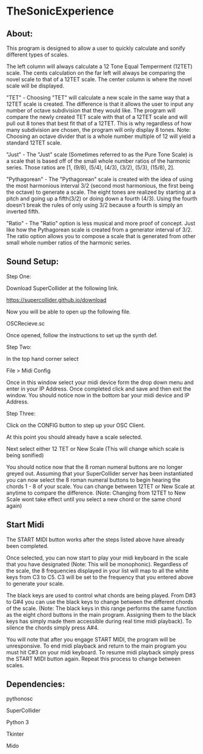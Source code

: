 # TheSonicExperience

About:
--------------------------------------------

This program is designed to allow a user to quickly calculate and sonify different types of scales. 

The left column will always calculate a 12 Tone Equal Temperment (12TET) scale. The cents calculation on the far
left will always be comparing the novel scale to that of a 12TET scale. The center column is where the novel 
scale will be displayed.

"TET" - Choosing "TET" will calculate a new scale in the same way that a 12TET scale 
is created. The difference is that it allows the user to input any number of octave subdivision that they would like.
The program will compare the newly created TET scale with that of a 12TET scale and will pull out 8 tones that
best fit that of a 12TET. This is why regardless of how many subdivision are chosen, the program will only 
display 8 tones. Note: Choosing an octave divider that is a whole number multiple of 12 will yield a standard
12TET scale. 

"Just" - The "Just" scale (Sometimes referred to as the Pure Tone Scale) is a scale that is based off of the 
small whole number ratios of the harmonic series. Those ratios are [1, (9/8), (5/4), (4/3), (3/2), (5/3), (15/8), 2].

"Pythagorean" - The "Pythagorean" scale is created with the idea of using the most harmonious interval 3/2 (second 
most harmonious, the first being the octave) to generate a scale. The eight tones are realized by starting at a 
pitch and going up a fifth(3/2) or doing down a fourth (4/3). Using the fourth doesn't break the rules of only using
3/2 because a fourth is simply an inverted fifth. 

"Ratio" - The "Ratio" option is less musical and more proof of concept. Just like how the Pythagorean scale is
created from a generator interval of 3/2. The ratio option allows you to compose a scale that is generated from 
other small whole number ratios of the harmonic series. 


Sound Setup:
--------------------------------------------
Step One:

Download SuperCollider at the following link. 

https://supercollider.github.io/download

Now you will be able to open up the following file. 

OSCRecieve.sc

Once opened, follow the instructions to set up the synth def. 

Step Two:

In the top hand corner select

File > Midi Config

Once in this window select your midi device form the drop down menu
and enter in your IP Address. Once completed click and save and then exit the window. 
You should notice now in the bottom bar your midi device and IP Address. 

Step Three:

Click on the CONFIG button to step up your OSC Client. 

At this point you should already have a scale selected. 

Next select either 12 TET or New Scale (This will change which scale is being sonified)

You should notice now that the 8 roman numeral buttons are no longer greyed out. Assuming 
that your SuperCollider server has been instantiated you can now select the 8 roman numeral 
buttons to begin hearing the chords 1 - 8 of your scale. You can change between 12TET or 
New Scale at anytime to compare the difference. 
(Note: Changing from 12TET to New Scale wont take effect until you select a new chord or the same chord again)

Start Midi
--------------------------------------------

The START MIDI button works after the steps listed above have already been completed.

Once selected, you can now start to play your midi keyboard in the scale that you have
designated (Note: This will be monophonic). Regardless of the scale, the 8 frequencies 
displayed in your list will map to all the white keys from C3 to C5. 
C3 will be set to the frequency that you entered above to generate your scale.

The black keys are used to control what chords are being played. From D#3 to G#4 you can use 
the black keys to change between the different chords of the scale. (Note: The black keys in this range
performs the same function as the eight chord buttons in the main program. Assigning
them to the black keys has simply made them accessible
during real time midi playback). To silence the chords simply press A#4.  

You will note that after you engage START MIDI, the program will be unresponsive. To end midi playback 
and return to the main program you must hit C#3 on your midi keyboard. To resume midi playback simply press the 
START MIDI button again. Repeat this process to change between scales.  

Dependencies:
--------------------------------------------

pythonosc

SuperCollider

Python 3

Tkinter

Mido

